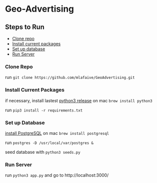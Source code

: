 # Geo-Advertising

## Steps to Run
* [Clone repo](#clone-repo)
* [Install current packages](#install-current-packages)
* [Set up database](#set-up-database)
* [Run Server](#run-server)

### Clone Repo
run `git clone https://github.com/mlafaive/GeoAdvertising.git`

### Install Current Packages
if necessary, install lastest [python3 release](https://www.python.org/downloads/)
	on mac `brew install python3`

run `pip3 install -r requirements.txt`

### Set up Database
[install PostgreSQL](https://www.postgresql.org/download/)
	on mac `brew install postgresql`

run `postgres -D /usr/local/var/postgres &`

seed database with `python3 seeds.py`

### Run Server
run `python3 app.py` and go to http://localhost:3000/


